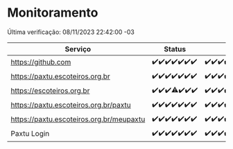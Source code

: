 # Monitoramento

Última verificação: 08/11/2023 22:42:00 -03

|Serviço|Status|Últimas 24h|
|---|---|---|
|https://github.com|<span title="2023-11-02: OK=24">✔️</span><span title="2023-11-03: OK=23">✔️</span><span title="2023-11-04: OK=24">✔️</span><span title="2023-11-05: OK=24">✔️</span><span title="2023-11-06: OK=24">✔️</span><span title="2023-11-07: OK=24">✔️</span><span title="2023-11-08: OK=1">✔️</span>|<span title="07/11/2023 22:42:00 -03 : 200">✔️</span><span title="07/11/2023 23:16:00 -03 : 200">✔️</span><span title="08/11/2023 00:06:00 -03 : 200">✔️</span><span title="08/11/2023 01:07:00 -03 : 200">✔️</span><span title="08/11/2023 02:05:00 -03 : 200">✔️</span><span title="08/11/2023 03:08:00 -03 : 200">✔️</span><span title="08/11/2023 04:05:00 -03 : 200">✔️</span><span title="08/11/2023 05:08:00 -03 : 200">✔️</span><span title="08/11/2023 06:06:00 -03 : 200">✔️</span><span title="08/11/2023 07:06:00 -03 : 200">✔️</span><span title="08/11/2023 08:03:00 -03 : 200">✔️</span><span title="08/11/2023 09:10:00 -03 : 200">✔️</span><span title="08/11/2023 10:08:00 -03 : 200">✔️</span><span title="08/11/2023 11:05:00 -03 : 200">✔️</span><span title="08/11/2023 12:06:00 -03 : 200">✔️</span><span title="08/11/2023 13:07:00 -03 : 200">✔️</span><span title="08/11/2023 14:04:00 -03 : 200">✔️</span><span title="08/11/2023 15:07:00 -03 : 200">✔️</span><span title="08/11/2023 16:03:00 -03 : 200">✔️</span><span title="08/11/2023 17:06:00 -03 : 200">✔️</span><span title="08/11/2023 18:04:00 -03 : 200">✔️</span><span title="08/11/2023 19:04:00 -03 : 200">✔️</span><span title="08/11/2023 20:05:00 -03 : 200">✔️</span><span title="08/11/2023 21:29:00 -03 : 200">✔️</span><span title="08/11/2023 22:42:00 -03 : 200">✔️</span>|
|https://paxtu.escoteiros.org.br|<span title="2023-11-02: OK=24">✔️</span><span title="2023-11-03: OK=23">✔️</span><span title="2023-11-04: OK=24">✔️</span><span title="2023-11-05: OK=24">✔️</span><span title="2023-11-06: OK=24">✔️</span><span title="2023-11-07: OK=24">✔️</span><span title="2023-11-08: OK=1">✔️</span>|<span title="07/11/2023 22:42:00 -03 : 200">✔️</span><span title="07/11/2023 23:16:00 -03 : 200">✔️</span><span title="08/11/2023 00:06:00 -03 : 200">✔️</span><span title="08/11/2023 01:07:00 -03 : 200">✔️</span><span title="08/11/2023 02:05:00 -03 : 200">✔️</span><span title="08/11/2023 03:08:00 -03 : 200">✔️</span><span title="08/11/2023 04:05:00 -03 : 200">✔️</span><span title="08/11/2023 05:08:00 -03 : 200">✔️</span><span title="08/11/2023 06:06:00 -03 : 200">✔️</span><span title="08/11/2023 07:06:00 -03 : 200">✔️</span><span title="08/11/2023 08:03:00 -03 : 200">✔️</span><span title="08/11/2023 09:10:00 -03 : 200">✔️</span><span title="08/11/2023 10:08:00 -03 : 200">✔️</span><span title="08/11/2023 11:05:00 -03 : 200">✔️</span><span title="08/11/2023 12:06:00 -03 : 200">✔️</span><span title="08/11/2023 13:07:00 -03 : 200">✔️</span><span title="08/11/2023 14:04:00 -03 : 200">✔️</span><span title="08/11/2023 15:07:00 -03 : 200">✔️</span><span title="08/11/2023 16:03:00 -03 : 200">✔️</span><span title="08/11/2023 17:06:00 -03 : 200">✔️</span><span title="08/11/2023 18:04:00 -03 : 200">✔️</span><span title="08/11/2023 19:04:00 -03 : 200">✔️</span><span title="08/11/2023 20:05:00 -03 : 200">✔️</span><span title="08/11/2023 21:29:00 -03 : 200">✔️</span><span title="08/11/2023 22:42:00 -03 : 200">✔️</span>|
|https://escoteiros.org.br|<span title="2023-11-02: OK=24">✔️</span><span title="2023-11-03: OK=23">✔️</span><span title="2023-11-04: OK=24">✔️</span><span title="2023-11-05: OK=23, Falhas=1">⚠️</span><span title="2023-11-06: OK=24">✔️</span><span title="2023-11-07: OK=24">✔️</span><span title="2023-11-08: OK=1">✔️</span>|<span title="07/11/2023 22:42:00 -03 : 200">✔️</span><span title="07/11/2023 23:16:00 -03 : 200">✔️</span><span title="08/11/2023 00:06:00 -03 : 200">✔️</span><span title="08/11/2023 01:07:00 -03 : 200">✔️</span><span title="08/11/2023 02:05:00 -03 : 200">✔️</span><span title="08/11/2023 03:08:00 -03 : 200">✔️</span><span title="08/11/2023 04:05:00 -03 : 200">✔️</span><span title="08/11/2023 05:08:00 -03 : 200">✔️</span><span title="08/11/2023 06:06:00 -03 : 200">✔️</span><span title="08/11/2023 07:06:00 -03 : 200">✔️</span><span title="08/11/2023 08:03:00 -03 : 200">✔️</span><span title="08/11/2023 09:10:00 -03 : 200">✔️</span><span title="08/11/2023 10:08:00 -03 : 200">✔️</span><span title="08/11/2023 11:05:00 -03 : 200">✔️</span><span title="08/11/2023 12:06:00 -03 : 200">✔️</span><span title="08/11/2023 13:07:00 -03 : 200">✔️</span><span title="08/11/2023 14:04:00 -03 : 200">✔️</span><span title="08/11/2023 15:07:00 -03 : 200">✔️</span><span title="08/11/2023 16:03:00 -03 : 200">✔️</span><span title="08/11/2023 17:06:00 -03 : 200">✔️</span><span title="08/11/2023 18:04:00 -03 : 200">✔️</span><span title="08/11/2023 19:04:00 -03 : 200">✔️</span><span title="08/11/2023 20:05:00 -03 : 200">✔️</span><span title="08/11/2023 21:29:00 -03 : 200">✔️</span><span title="08/11/2023 22:42:00 -03 : 200">✔️</span>|
|https://paxtu.escoteiros.org.br/paxtu|<span title="2023-11-02: OK=24">✔️</span><span title="2023-11-03: OK=23">✔️</span><span title="2023-11-04: OK=24">✔️</span><span title="2023-11-05: OK=24">✔️</span><span title="2023-11-06: OK=24">✔️</span><span title="2023-11-07: OK=24">✔️</span><span title="2023-11-08: OK=1">✔️</span>|<span title="07/11/2023 22:42:00 -03 : 200">✔️</span><span title="07/11/2023 23:16:00 -03 : 200">✔️</span><span title="08/11/2023 00:06:00 -03 : 200">✔️</span><span title="08/11/2023 01:07:00 -03 : 200">✔️</span><span title="08/11/2023 02:05:00 -03 : 200">✔️</span><span title="08/11/2023 03:08:00 -03 : 200">✔️</span><span title="08/11/2023 04:05:00 -03 : 200">✔️</span><span title="08/11/2023 05:08:00 -03 : 200">✔️</span><span title="08/11/2023 06:06:00 -03 : 200">✔️</span><span title="08/11/2023 07:06:00 -03 : 200">✔️</span><span title="08/11/2023 08:03:00 -03 : 200">✔️</span><span title="08/11/2023 09:10:00 -03 : 200">✔️</span><span title="08/11/2023 10:08:00 -03 : 200">✔️</span><span title="08/11/2023 11:05:00 -03 : 200">✔️</span><span title="08/11/2023 12:06:00 -03 : 200">✔️</span><span title="08/11/2023 13:07:00 -03 : 200">✔️</span><span title="08/11/2023 14:05:00 -03 : 200">✔️</span><span title="08/11/2023 15:07:00 -03 : 200">✔️</span><span title="08/11/2023 16:03:00 -03 : 200">✔️</span><span title="08/11/2023 17:06:00 -03 : 200">✔️</span><span title="08/11/2023 18:04:00 -03 : 200">✔️</span><span title="08/11/2023 19:04:00 -03 : 200">✔️</span><span title="08/11/2023 20:05:00 -03 : 200">✔️</span><span title="08/11/2023 21:29:00 -03 : 200">✔️</span><span title="08/11/2023 22:42:00 -03 : 200">✔️</span>|
|https://paxtu.escoteiros.org.br/meupaxtu|<span title="2023-11-02: OK=24">✔️</span><span title="2023-11-03: OK=23">✔️</span><span title="2023-11-04: OK=24">✔️</span><span title="2023-11-05: OK=24">✔️</span><span title="2023-11-06: OK=24">✔️</span><span title="2023-11-07: OK=24">✔️</span><span title="2023-11-08: OK=1">✔️</span>|<span title="07/11/2023 22:42:00 -03 : 200">✔️</span><span title="07/11/2023 23:16:00 -03 : 200">✔️</span><span title="08/11/2023 00:06:00 -03 : 200">✔️</span><span title="08/11/2023 01:07:00 -03 : 200">✔️</span><span title="08/11/2023 02:05:00 -03 : 200">✔️</span><span title="08/11/2023 03:08:00 -03 : 200">✔️</span><span title="08/11/2023 04:05:00 -03 : 200">✔️</span><span title="08/11/2023 05:08:00 -03 : 200">✔️</span><span title="08/11/2023 06:06:00 -03 : 200">✔️</span><span title="08/11/2023 07:06:00 -03 : 200">✔️</span><span title="08/11/2023 08:03:00 -03 : 200">✔️</span><span title="08/11/2023 09:10:00 -03 : 200">✔️</span><span title="08/11/2023 10:08:00 -03 : 200">✔️</span><span title="08/11/2023 11:05:00 -03 : 200">✔️</span><span title="08/11/2023 12:06:00 -03 : 200">✔️</span><span title="08/11/2023 13:07:00 -03 : 200">✔️</span><span title="08/11/2023 14:05:00 -03 : 200">✔️</span><span title="08/11/2023 15:07:00 -03 : 200">✔️</span><span title="08/11/2023 16:03:00 -03 : 200">✔️</span><span title="08/11/2023 17:06:00 -03 : 200">✔️</span><span title="08/11/2023 18:04:00 -03 : 200">✔️</span><span title="08/11/2023 19:04:00 -03 : 200">✔️</span><span title="08/11/2023 20:05:00 -03 : 200">✔️</span><span title="08/11/2023 21:29:00 -03 : 200">✔️</span><span title="08/11/2023 22:42:00 -03 : 200">✔️</span>|
|Paxtu Login|<span title="2023-11-02: OK=24">✔️</span><span title="2023-11-03: OK=23">✔️</span><span title="2023-11-04: OK=24">✔️</span><span title="2023-11-05: OK=24">✔️</span><span title="2023-11-06: OK=24">✔️</span><span title="2023-11-07: OK=24">✔️</span><span title="2023-11-08: OK=1">✔️</span>|<span title="07/11/2023 22:42:00 -03 : 200">✔️</span><span title="07/11/2023 23:16:00 -03 : 200">✔️</span><span title="08/11/2023 00:06:00 -03 : 200">✔️</span><span title="08/11/2023 01:07:00 -03 : 200">✔️</span><span title="08/11/2023 02:05:00 -03 : 200">✔️</span><span title="08/11/2023 03:08:00 -03 : 200">✔️</span><span title="08/11/2023 04:05:00 -03 : 200">✔️</span><span title="08/11/2023 05:08:00 -03 : 200">✔️</span><span title="08/11/2023 06:06:00 -03 : 200">✔️</span><span title="08/11/2023 07:06:00 -03 : 200">✔️</span><span title="08/11/2023 08:03:00 -03 : 200">✔️</span><span title="08/11/2023 09:10:00 -03 : 200">✔️</span><span title="08/11/2023 10:08:00 -03 : 200">✔️</span><span title="08/11/2023 11:05:00 -03 : 200">✔️</span><span title="08/11/2023 12:06:00 -03 : 200">✔️</span><span title="08/11/2023 13:07:00 -03 : 200">✔️</span><span title="08/11/2023 14:05:00 -03 : 200">✔️</span><span title="08/11/2023 15:07:00 -03 : 200">✔️</span><span title="08/11/2023 16:03:00 -03 : 200">✔️</span><span title="08/11/2023 17:06:00 -03 : 200">✔️</span><span title="08/11/2023 18:04:00 -03 : 200">✔️</span><span title="08/11/2023 19:04:00 -03 : 200">✔️</span><span title="08/11/2023 20:05:00 -03 : 200">✔️</span><span title="08/11/2023 21:29:00 -03 : 200">✔️</span><span title="08/11/2023 22:42:00 -03 : 200">✔️</span>|
